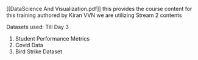 [[DataScience And Visualization.pdf]] this provides the course content for this training authored by Kiran VVN we are utilizing Stream 2 contents

Datasets used:
 Till Day 3
1. Student Performance Metrics
2. Covid Data
3. Bird Strike Dataset

